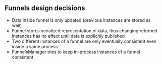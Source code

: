 ﻿## Funnels design decisions

- Data inside funnel is only updated (previous instances are stored as well)
- Funnel stores serialized representation of data, thus changing returned instances has no effect until data is explicitly published
- Two different instances of a funnel are only eventually consistent even inside a same process
- FunnelsManager tries to keep in-process instances of a funnel consistent
